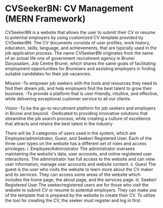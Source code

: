 # CVSeekerBN: CV Management (MERN Framework)
CVSeekerBN is a website that allows the user to submit their CV or resume to potential employers by using customized CV template provided by CVSeekerBN. The CV documents consists of user profiles, work history, education, skills, language, and achievements, that are typically used in the job application process.
The name CVSeekerBN originates from the name of an actual life one of government recruitment agency in Brunei Darussalam, Job Centre Brunei, which shares the same goals of facilitating employment opportunities for Bruneians and assisting employers in finding suitable candidates for their job vacancies.

Mission
-To empower job seekers with the tools and resources they need to find their dream job, and help employers find the best talent to grow their business.
-To provide a platform that is user-friendly, intuitive, and effective, while delivering exceptional customer service to all our clients.

Vision
-To be the go-to recruitment platform for job seekers and employers in Brunei and beyond.
-Dedicated to providing innovative solutions that streamline the job search process, while creating a culture of excellence that attracts and retains the best talent in the industry

There will be 3 categories of users used in the system, which are Employee/administrator, Guest, and Seeker/ Registered User. Each of the three user types on the website has a different set of roles and access privileges.
i. Employee/Administrator
The administrator oversees maintaining the website's data, user accounts, and online registered user interactions. The administrator has full access to the website and can view user information, manage user accounts and website content.
ii. Guest
The guest is the user who visits the website to learn more about the CV maker and its services. They can access some areas of the website which includes the home page, the about page, and the services page.
iii. Seeker/ Registered User
The seeker/registered users are for those who visit the website to submit CV or resume to potential employers. They can make use of the template that is prepared by the website to create their CV. To utilize the tool for creating the CV, the seeker must register and log in first.
